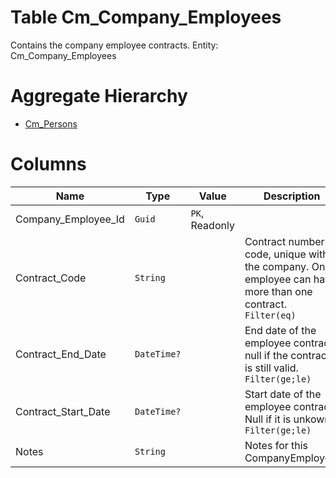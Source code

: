 # Table Cm_Company_Employees

Contains the company employee contracts. Entity: Cm_Company_Employees

# Aggregate Hierarchy

* [Cm_Persons](Cm_Persons.md)

# Columns

| Name | Type | Value | Description |
| - | - | - | --- |
|Company_Employee_Id|`Guid`|`PK`, Readonly||
|Contract_Code|`String`||Contract number or code, unique within the company. One employee can have more than one contract. `Filter(eq)` |
|Contract_End_Date|`DateTime?`||End date of the employee contract, null if the contract is still valid. `Filter(ge;le)` |
|Contract_Start_Date|`DateTime?`||Start date of the employee contract. Null if it is unkown. `Filter(ge;le)` |
|Notes|`String`||Notes for this CompanyEmployee. |
